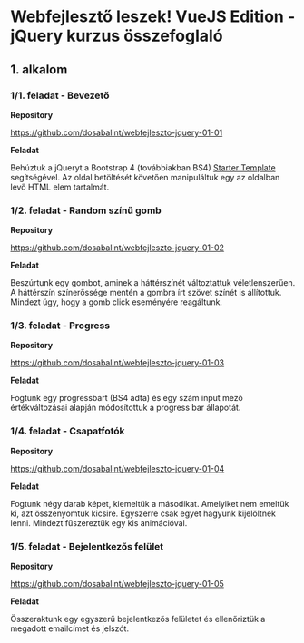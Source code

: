 # Webfejlesztő leszek! VueJS Edition - jQuery kurzus összefoglaló

## 1. alkalom

### 1/1. feladat - Bevezető

**Repository**

https://github.com/dosabalint/webfejleszto-jquery-01-01

**Feladat**

Behúztuk a jQueryt a Bootstrap 4 (továbbiakban BS4)
[Starter Template](https://getbootstrap.com/docs/4.1/getting-started/introduction/#starter-template) 
 segítségével. Az oldal betöltését követően manipuláltuk egy az oldalban levő HTML elem tartalmát.

### 1/2. feladat - Random színű gomb

**Repository**

https://github.com/dosabalint/webfejleszto-jquery-01-02

**Feladat**

Beszúrtunk egy gombot, aminek a háttérszínét változtattuk véletlenszerűen. A háttérszín színerőssége mentén a gombra írt szövet színét is állítottuk. Mindezt úgy, hogy a gomb click eseményére reagáltunk.

### 1/3. feladat - Progress

**Repository**

https://github.com/dosabalint/webfejleszto-jquery-01-03

**Feladat**

Fogtunk egy progressbart (BS4 adta) és egy szám input mező értékváltozásai alapján módosítottuk a progress bar állapotát.

### 1/4. feladat - Csapatfotók

**Repository**

https://github.com/dosabalint/webfejleszto-jquery-01-04

**Feladat**

Fogtunk négy darab képet, kiemeltük a másodikat. Amelyiket nem emeltük ki, azt összenyomtuk kicsire. Egyszerre csak egyet hagyunk kijelöltnek lenni. Mindezt fűszereztük egy kis animációval.

### 1/5. feladat - Bejelentkezős felület

**Repository**

https://github.com/dosabalint/webfejleszto-jquery-01-05

**Feladat**

Összeraktunk egy egyszerű bejelentkezős felületet és ellenőriztük a megadott emailcímet és jelszót.